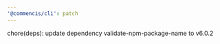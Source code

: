 ```yaml
---
'@commencis/cli': patch
---
```


chore(deps): update dependency validate-npm-package-name to v6.0.2
